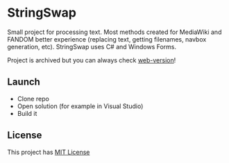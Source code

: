 # StringSwap
Small project for processing text. Most methods created for MediaWiki and FANDOM better experience (replacing text, getting filenames, navbox generation, etc). StringSwap uses C# and Windows Forms.

Project is archived but you can always check [web-version](https://github.com/DoubleCookies/string-swap-web)!

## Launch
- Clone repo
- Open solution (for example in Visual Studio)
- Build it

## License
This project has [MIT License](https://opensource.org/licenses/MIT)
